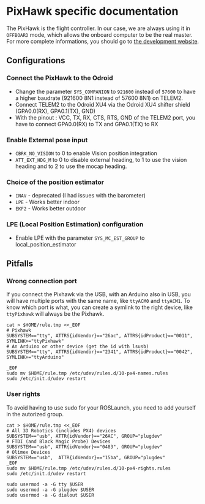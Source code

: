 PixHawk specific documentation
===============================

The PixHawk is the flight controller. In our case, we are always using it in `OFFBOARD` mode, which allows the onboard computer to be the real master. For more complete informations, you should go to [the development website](http://dev.px4.io/).

Configurations
-----------------

### Connect the PixHawk to the Odroid

* Change the parameter `SYS_COMPANION` to `921600` instead of `57600` to have a higher baudrate (921600 8N1 instead of 57600 8N1) on TELEM2.
* Connect TELEM2 to the Odroid XU4 via the Odroid XU4 shifter shield (GPA0.0(RX), GPA0.1(TX), GND)
* With the pinout : VCC, TX, RX, CTS, RTS, GND of the TELEM2 port, you have to connect GPA0.0(RX) to TX and GPA0.1(TX) to RX

### Enable External pose input

* `CBRK_NO_VISION` to 0 to enable Vision position integration
* `ATT_EXT_HDG_M` to 0 to disable external heading, to 1 to use the vision heading and to 2 to use the mocap heading.

### Choice of the position estimator

* `INAV` - deprecated (I had issues with the barometer)
* `LPE` - Works better indoor
* `EKF2` - Works better outdoor

### LPE (Local Position Estimation) configuration

* Enable LPE with the parameter `SYS_MC_EST_GROUP` to local_position_estimator

Pitfalls
-----------

### Wrong connection port

If you connect the Pixhawk via the USB, with an Arduino also in USB, you will have multiple ports with the same name, like `ttyACM0` and `ttyACM1`. To know which port is what, you can create a symlink to the right device, like `ttyPixhawk` will always be the Pixhawk.

```
cat > $HOME/rule.tmp <<_EOF
# Pixhawk
SUBSYSTEM=="tty", ATTRS{idVendor}=="26ac", ATTRS{idProduct}=="0011", SYMLINK+="ttyPixhawk"
# An Arduino or other device (get the id with lsusb)
SUBSYSTEM=="tty", ATTRS{idVendor}=="2341", ATTRS{idProduct}=="0042", SYMLINK+="ttyArduino"

_EOF
sudo mv $HOME/rule.tmp /etc/udev/rules.d/10-px4-names.rules
sudo /etc/init.d/udev restart
```

### User rights

To avoid having to use sudo for your ROSLaunch, you need to add yourself in the autorized group.

```
cat > $HOME/rule.tmp <<_EOF
# All 3D Robotics (includes PX4) devices
SUBSYSTEM=="usb", ATTR{idVendor}=="26AC", GROUP="plugdev"
# FTDI (and Black Magic Probe) Devices
SUBSYSTEM=="usb", ATTR{idVendor}=="0483", GROUP="plugdev"
# Olimex Devices
SUBSYSTEM=="usb",  ATTR{idVendor}=="15ba", GROUP="plugdev"
_EOF
sudo mv $HOME/rule.tmp /etc/udev/rules.d/10-px4-rights.rules
sudo /etc/init.d/udev restart

sudo usermod -a -G tty $USER
sudo usermod -a -G plugdev $USER
sudo usermod -a -G dialout $USER
``` 
